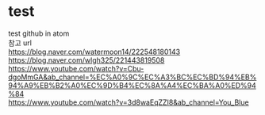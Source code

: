 # test
test github in atom  
참고 url  
https://blog.naver.com/watermoon14/222548180143  
https://blog.naver.com/wlgh325/221443819508  
https://www.youtube.com/watch?v=Cbu-dgoMmGA&ab_channel=%EC%A0%9C%EC%A3%BC%EC%BD%94%EB%94%A9%EB%B2%A0%EC%9D%B4%EC%8A%A4%EC%BA%A0%ED%94%84  
https://www.youtube.com/watch?v=3d8waEqZZI8&ab_channel=You_Blue
